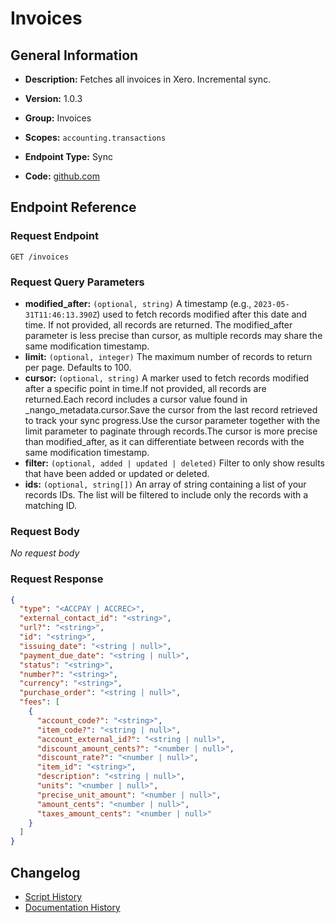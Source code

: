 <!-- BEGIN GENERATED CONTENT -->
# Invoices

## General Information

- **Description:** Fetches all invoices in Xero. Incremental sync.

- **Version:** 1.0.3
- **Group:** Invoices
- **Scopes:** `accounting.transactions`
- **Endpoint Type:** Sync
- **Code:** [github.com](https://github.com/NangoHQ/integration-templates/tree/main/integrations/xero/syncs/invoices.ts)


## Endpoint Reference

### Request Endpoint

`GET /invoices`

### Request Query Parameters

- **modified_after:** `(optional, string)` A timestamp (e.g., `2023-05-31T11:46:13.390Z`) used to fetch records modified after this date and time. If not provided, all records are returned. The modified_after parameter is less precise than cursor, as multiple records may share the same modification timestamp.
- **limit:** `(optional, integer)` The maximum number of records to return per page. Defaults to 100.
- **cursor:** `(optional, string)` A marker used to fetch records modified after a specific point in time.If not provided, all records are returned.Each record includes a cursor value found in _nango_metadata.cursor.Save the cursor from the last record retrieved to track your sync progress.Use the cursor parameter together with the limit parameter to paginate through records.The cursor is more precise than modified_after, as it can differentiate between records with the same modification timestamp.
- **filter:** `(optional, added | updated | deleted)` Filter to only show results that have been added or updated or deleted.
- **ids:** `(optional, string[])` An array of string containing a list of your records IDs. The list will be filtered to include only the records with a matching ID.

### Request Body

_No request body_

### Request Response

```json
{
  "type": "<ACCPAY | ACCREC>",
  "external_contact_id": "<string>",
  "url?": "<string>",
  "id": "<string>",
  "issuing_date": "<string | null>",
  "payment_due_date": "<string | null>",
  "status": "<string>",
  "number?": "<string>",
  "currency": "<string>",
  "purchase_order": "<string | null>",
  "fees": [
    {
      "account_code?": "<string>",
      "item_code?": "<string | null>",
      "account_external_id?": "<string | null>",
      "discount_amount_cents?": "<number | null>",
      "discount_rate?": "<number | null>",
      "item_id": "<string>",
      "description": "<string | null>",
      "units": "<number | null>",
      "precise_unit_amount": "<number | null>",
      "amount_cents": "<number | null>",
      "taxes_amount_cents": "<number | null>"
    }
  ]
}
```

## Changelog

- [Script History](https://github.com/NangoHQ/integration-templates/commits/main/integrations/xero/syncs/invoices.ts)
- [Documentation History](https://github.com/NangoHQ/integration-templates/commits/main/integrations/xero/syncs/invoices.md)

<!-- END  GENERATED CONTENT -->

